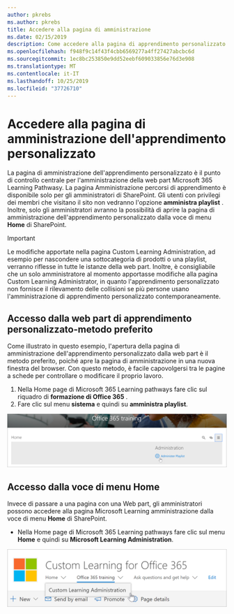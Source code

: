 ```yaml
---
author: pkrebs
ms.author: pkrebs
title: Accedere alla pagina di amministrazione
ms.date: 02/15/2019
description: Come accedere alla pagina di apprendimento personalizzato dalla web part o dal menu
ms.openlocfilehash: f948f9c14f43f4cbb6569277a4ff27427abcbc6d
ms.sourcegitcommit: 1ec8bc253850e9dd52eebf609033856e76d3e908
ms.translationtype: MT
ms.contentlocale: it-IT
ms.lasthandoff: 10/25/2019
ms.locfileid: "37726710"
---
```

# <a name="access-the-custom-learning-administration-page"></a>Accedere alla pagina di amministrazione dell'apprendimento personalizzato

La pagina di amministrazione dell'apprendimento personalizzato è il punto di controllo centrale per l'amministrazione della web part Microsoft 365 Learning Pathwasy. La pagina Amministrazione percorsi di apprendimento è disponibile solo per gli amministratori di SharePoint. Gli utenti con privilegi dei membri che visitano il sito non vedranno l'opzione **amministra playlist** . Inoltre, solo gli amministratori avranno la possibilità di aprire la pagina di amministrazione dell'apprendimento personalizzato dalla voce di menu **Home** di SharePoint.  

> [!IMPORTANT]
> Le modifiche apportate nella pagina Custom Learning Administration, ad esempio per nascondere una sottocategoria di prodotti o una playlist, verranno riflesse in tutte le istanze della web part. Inoltre, è consigliabile che un solo amministratore al momento apportasse modifiche alla pagina Custom Learning Administrator, in quanto l'apprendimento personalizzato non fornisce il rilevamento delle collisioni se più persone usano l'amministrazione di apprendimento personalizzato contemporaneamente.  

## <a name="access-from-the-custom-learning-web-part---preferred-method"></a>Accesso dalla web part di apprendimento personalizzato-metodo preferito
Come illustrato in questo esempio, l'apertura della pagina di amministrazione dell'apprendimento personalizzato dalla web part è il metodo preferito, poiché apre la pagina di amministrazione in una nuova finestra del browser. Con questo metodo, è facile capovolgersi tra le pagine a schede per controllare o modificare il proprio lavoro.  

1. Nella Home page di Microsoft 365 Learning pathways fare clic sul riquadro di **formazione di Office 365** .
2. Fare clic sul menu **sistema** e quindi su **amministra playlist**. 

![CG-adminaccbtn. png](media/cg-adminaccbtn.png)

## <a name="access-from-the-home-menu-item"></a>Accesso dalla voce di menu Home
Invece di passare a una pagina con una Web part, gli amministratori possono accedere alla pagina Microsoft Learning amministrazione dalla voce di menu **Home** di SharePoint. 

- Nella Home page di Microsoft 365 Learning pathways fare clic sul menu **Home** e quindi su **Microsoft Learning Administration**.

![CG-adminaccmenu. png](media/cg-adminaccmenu.png)